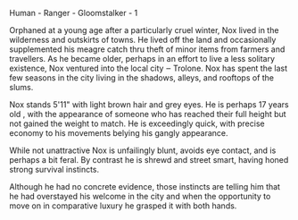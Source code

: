 Human - Ranger - Gloomstalker - 1

Orphaned at a young age after a particularly cruel winter, Nox lived in the wilderness and outskirts of towns. He lived off the land and occasionally supplemented his meagre catch thru theft of minor items from farmers and travellers.  As he became older, perhaps in an effort to live a less solitary existence, Nox ventured into the local city ‒ Trolone. Nox has spent the last few seasons in the city living in the shadows, alleys, and rooftops of the slums.

Nox stands 5'11" with light brown hair and grey eyes. He is perhaps 17 years old , with the appearance of someone who has reached their full height but not gained the weight to match.  He is exceedingly quick, with precise economy to his movements belying his gangly appearance. 

While not unattractive Nox is unfailingly blunt, avoids eye contact, and is perhaps a bit feral. By contrast he is shrewd and street smart, having honed strong survival instincts. 

Although he had no concrete evidence, those instincts are telling him that he had overstayed his welcome in the city and when the opportunity to move on in comparative luxury he grasped it with both hands.